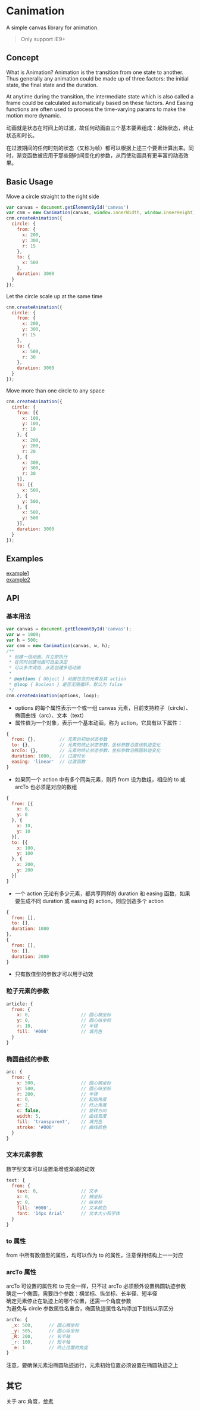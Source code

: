# Canimation

A simple canvas library for animation.

> Only support IE9+

## Concept
What is Animation? Animation is the transition from one state to another. Thus generally any animation could be made up of three factors: the initial state, the final state and the duration.

At anytime during the transition, the intermediate state which is also called a frame could be calculated automatically based on these factors. And Easing functions are often used to process the time-varying params to make the motion more dynamic.

动画就是状态在时间上的过渡，故任何动画由三个基本要素组成：起始状态，终止状态和时长。

在过渡期间的任何时刻的状态（又称为帧）都可以根据上述三个要素计算出来。同时，渐变函数被应用于那些随时间变化的参数，从而使动画具有更丰富的动态效果。

## Basic Usage
Move a circle straight to the right side

```js
var canvas = document.getElementById('canvas')
var cnm = new Canimation(canvas, window.innerWidth, window.innerHeight);
cnm.createAnimation({
  circle: {
    from: {
      x: 200,
      y: 300,
      r: 15
    },
    to: {
      x: 500
    },
    duration: 3000
  }
});
```

Let the circle scale up at the same time
```js
cnm.createAnimation({
  circle: {
    from: {
      x: 200,
      y: 300,
      r: 15
    },
    to: {
      x: 500,
      r: 30
    },
    duration: 3000
  }
});
```

Move more than one circle to any space
```js
cnm.createAnimation({
  circle: {
    from: [{
      x: 100,
      y: 100,
      r: 10
    }, {
      x: 200,
      y: 200,
      r: 20
    }, {
      x: 300,
      y: 300,
      r: 30
    }],
    to: [{
      x: 500,
    }, {
      y: 500,
    }, {
      x: 500,
      y: 500
    }],
    duration: 3000
  }
});
```

## Examples

<a href="https://bison1994.github.io/kidney/canimation/example/example1.html" target="_blank">example1</a>
<br>
<a href="https://bison1994.github.io/kidney/canimation/example/example2.html" target="_blank">example2</a>

## API

### 基本用法

```js
var canvas = document.getElementById('canvas');
var w = 1000;
var h = 500;
var cnm = new Canimation(canvas, w, h);
/**
 * 创建一组动画，并立即执行
 * 在何时创建动画可自由决定
 * 可以多次调用，从而创建多组动画
 * 
 * @options { Object } 动画包含的元素及其 action
 * @loop { Boolean } 是否无限循环，默认为 false
 */
cnm.createAnimation(options, loop);
```

- options 的每个属性表示一个或一组 canvas 元素，目前支持粒子（circle）、椭圆曲线（arc）、文本（text）
- 属性值为一个对象，表示一个基本动画，称为 action，它具有以下属性：

```js
{
  from: {},         // 元素的初始状态参数
  to: {},           // 元素的终止状态参数，坐标参数沿直线轨迹变化
  arcTo: {},        // 元素的终止状态参数，坐标参数沿椭圆轨迹变化
  duration: 1000,   // 过渡时长
  easing: 'linear'  // 过渡函数
}
```

- 如果同一个 action 中有多个同类元素，则将 from 设为数组，相应的 to 或 arcTo 也必须是对应的数组
```js
{
  from: [{
    x: 0,
    y: 0
  }, {
    x: 10,
    y: 10
  }],
  to: [{
    x: 100,
    y: 100
  }, {
    x: 200,
    y: 200
  }]
}
```

- 一个 action 无论有多少元素，都共享同样的 duration 和 easing 函数，如果要生成不同 duration 或 easing 的 action，则应创造多个 action

```js
{
  from: [],
  to: [],
  duration: 1000
},
{
  from: [],
  to: [],
  duration: 2000
}
```
- 只有数值型的参数才可以用于动效

### 粒子元素的参数
```js
article: {
  from: {
    x: 0,                   // 圆心横坐标
    y: 0,                   // 圆心纵坐标
    r: 10,                  // 半径
    fill: '#000'            // 填充色
  }
}
```

### 椭圆曲线的参数
```js
arc: {
  from: {
    x: 500,                 // 圆心横坐标
    y: 500,                 // 圆心纵坐标
    r: 200,                 // 半径
    s: 0,                   // 起始角度
    e: 2,                   // 终止角度
    c: false,               // 旋转方向
    width: 5,               // 曲线宽度
    fill: 'transparent',    // 填充色
    stroke: '#000'          // 曲线颜色
  }
}
```

### 文本元素参数
数字型文本可以设置渐增或渐减的动效
```js
text: {
  from: {
    text: 0,                // 文本
    x: 0,                   // 横坐标
    y: 0,                   // 纵坐标
    fill: '#000',           // 文本颜色
    font: '14px Arial'      // 文本大小和字体
  }
}
```

### to 属性
from 中所有数值型的属性，均可以作为 to 的属性，注意保持结构上一一对应

### arcTo 属性
arcTo 可设置的属性和 to 完全一样，只不过 arcTo 必须额外设置椭圆轨迹参数<br>
确定一个椭圆，需要四个参数：横坐标、纵坐标、长半径、短半径<br>
确定元素停止在轨迹上的哪个位置，还需一个角度参数<br>
为避免与 circle 参数属性名重合，椭圆轨迹属性名均添加下划线以示区分

```js
arcTo: {
  _x: 500,      // 圆心横坐标
  _y: 505,      // 圆心纵坐标
  _R: 200,      // 长半轴
  _r: 100,      // 短半轴
  _e: 1         // 终止位置的角度
}
```

注意，要确保元素沿椭圆轨迹运行，元素初始位置必须设置在椭圆轨迹之上

## 其它
关于 arc 角度，[参考](http://www.w3school.com.cn/tags/canvas_arc.asp)
